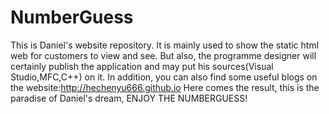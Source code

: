 # NumberGuess
This is Daniel's website repository. It is mainly used to show the static html web for customers to view and see.
But also, the programme designer will certainly publish the application and may put his sources(Visual Studio,MFC,C++) on it.
In addition, you can also find some useful blogs on the website:http://hechenyu666.github.io
Here comes the result, this is the paradise of Daniel's dream, 
ENJOY THE NUMBERGUESS!
